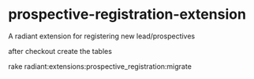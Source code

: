 prospective-registration-extension
==================================

A radiant extension for registering new lead/prospectives

after checkout create the tables 

rake radiant:extensions:prospective_registration:migrate
